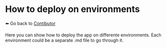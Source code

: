 # How to deploy on environments

⬅️ Go back to [Contibutor](/docs/contributor)

Here you can show how to deploy the app on differente environments. 
Each environment could be a separate .md file to go through it.
